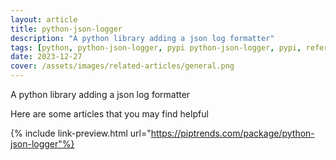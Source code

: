 ```yaml
---
layout: article
title: python-json-logger
description: "A python library adding a json log formatter"
tags: [python, python-json-logger, pypi python-json-logger, pypi, references]
date: 2023-12-27
cover: /assets/images/related-articles/general.png
---
```


A python library adding a json log formatter

Here are some articles that you may find helpful

{% include link-preview.html url="https://piptrends.com/package/python-json-logger"%}